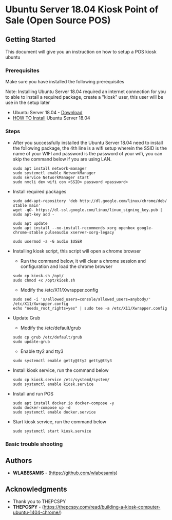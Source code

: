 # Ubuntu Server 18.04 Kiosk Point of Sale (Open Source POS)

 

## Getting Started

This document will give you an instruction on how to setup a POS kiosk ubuntu

### Prerequisites

Make sure you have installed the following prerequisites

Note: Installing Ubuntu Server 18.04 required an internet connection 
for you to able to install a required package, create a "kiosk" user, this user will
be use in the setup later

* Ubuntu Server 18.04 - [Download](https://ubuntu.com/download/server/thank-you?version=18.04.4&architecture=amd64)
* [HOW TO Install](https://ubuntu.com/tutorials/tutorial-install-ubuntu-server#1-overview) Ubuntu Server 18.04


### Steps

* After you successfully installed the Ubuntu Server 18.04 need to install the following package, the 4th line
is a wifi setup wherein the SSID is the name of your WIFI and password is the password of your wifi, you can skip
the command below if you are using LAN.
        
    ```
    sudo apt install network-manager
    sudo systemctl enable NetworkManager
    sudo service NetworkManager start
    sudo nmcli dev wifi con <SSID> password <password>
    ```
* Install required packages

    ````
    sudo add-apt-repository 'deb http://dl.google.com/linux/chrome/deb/ stable main'
    wget -qO- https://dl-ssl.google.com/linux/linux_signing_key.pub | sudo apt-key add -
  
    sudo apt update
    sudo apt install --no-install-recommends xorg openbox google-chrome-stable pulseaudio xserver-xorg-legacy
  
    sudo usermod -a -G audio $USER
    ````  
  
* Installing kiosk script, this script will open a chrome browser
    * Run the command below, it will clear a chrome session and configuration and load the 
    chrome browser
    
    ````
    sudo cp kiosk.sh /opt/
    sudo chmod +x /opt/kiosk.sh
    ````
    
    * Modify the /etc/X11/Xwrapper.config
    ````
    sudo sed -i 's/allowed_users=console/allowed_users=anybody/' /etc/X11/Xwrapper.config
    echo "needs_root_rights=yes" | sudo tee -a /etc/X11/Xwrapper.config
    ````

* Update Grub
    * Modify the /etc/default/grub
    ````
    sudo cp grub /etc/default/grub
    sudo update-grub
    ````
  
    * Enable tty2 and tty3
    ````
    sudo systemctl enable getty@tty2 getty@tty3
    ````
  
* Install kiosk service, run the command below
    ````
    sudo cp kiosk.service /etc/systemd/system/
    sudo systemctl enable kiosk.service
    ````
  
* Install and run POS
    ````
    sudo apt install docker.io docker-compose -y
    sudo docker-compose up -d
    sudo systemctl enable docker.service
    ````

* Start kiosk service, run the command below
    ````
    sudo systemctl start kiosk.service
    ````
  
### Basic trouble shooting


## Authors

* **WLABESAMIS** - (https://github.com/wlabesamis)


## Acknowledgments

* Thank you to THEPCSPY
* **THEPCSPY** - (https://thepcspy.com/read/building-a-kiosk-computer-ubuntu-1404-chrome/)
